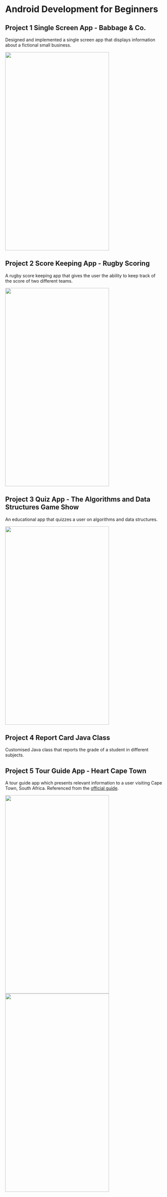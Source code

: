 # Android Development for Beginners
## Project 1 Single Screen App - Babbage & Co.
Designed and implemented a single screen app that displays information about a fictional small business.

<img src="https://raw.githubusercontent.com/ketshaka/android-developmet-for-beginners/master/BabbageCo/screenshot_babbageco.png"
 width="332"
 height="633" />

## Project 2 Score Keeping App - Rugby Scoring
A rugby score keeping app that gives the user the ability to keep track of the score of two different teams.

<img src="https://raw.githubusercontent.com/ketshaka/android-developmet-for-beginners/master/RugbyScoring/screenshot_rugbyscoring.png"
width="332"
height="633" />

## Project 3 Quiz App - The Algorithms and Data Structures Game Show
An educational app that quizzes a user on algorithms and data structures.

<img src="https://raw.githubusercontent.com/ketshaka/android-developmet-for-beginners/master/QuizApp/quiz-app-screenshot.png"
width="332"
height="633" />

## Project 4 Report Card Java Class
Customised Java class that reports the grade of a student in different subjects.

## Project 5 Tour Guide App - Heart Cape Town
A tour guide app which presents relevant information to a user visiting Cape Town, South Africa. Referenced from the [official guide](https://www.capetown.travel).

<img src="https://raw.githubusercontent.com/ketshaka/android-developmet-for-beginners/master/HeartCapeTown/heart_cpt_lauch.png"
width="332"
height="633">
<img src="https://raw.githubusercontent.com/ketshaka/android-developmet-for-beginners/master/HeartCapeTown/heart_cpt_cray.png"
width="332"
height="633"/>
